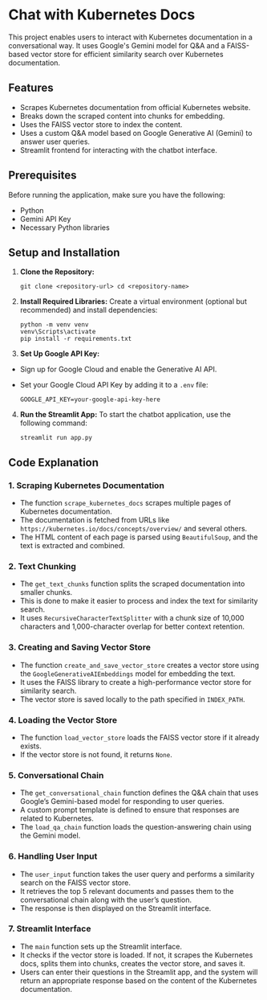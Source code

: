 # Chat with Kubernetes Docs

This project enables users to interact with Kubernetes documentation in a conversational way. It uses Google's Gemini model for Q&A and a FAISS-based vector store for efficient similarity search over Kubernetes documentation.

## Features
- Scrapes Kubernetes documentation from official Kubernetes website.
- Breaks down the scraped content into chunks for embedding.
- Uses the FAISS vector store to index the content.
- Uses a custom Q&A model based on Google Generative AI (Gemini) to answer user queries.
- Streamlit frontend for interacting with the chatbot interface.

## Prerequisites
Before running the application, make sure you have the following:
- Python
- Gemini API Key
- Necessary Python libraries

## Setup and Installation

1. **Clone the Repository:**

    ```
    git clone <repository-url> cd <repository-name>
    ```

2. **Install Required Libraries:**
   Create a virtual environment (optional but recommended) and install dependencies:
   ```
   python -m venv venv
   venv\Scripts\activate
   pip install -r requirements.txt
   ```
   
3. **Set Up Google API Key:**
- Sign up for Google Cloud and enable the Generative AI API.
- Set your Google Cloud API Key by adding it to a `.env` file:
  
  ```
  GOOGLE_API_KEY=your-google-api-key-here
  ```

4. **Run the Streamlit App:**
    To start the chatbot application, use the following command:
    
    ```
    streamlit run app.py
    ```


## Code Explanation

### 1. **Scraping Kubernetes Documentation**
- The function `scrape_kubernetes_docs` scrapes multiple pages of Kubernetes documentation.
- The documentation is fetched from URLs like `https://kubernetes.io/docs/concepts/overview/` and several others.
- The HTML content of each page is parsed using `BeautifulSoup`, and the text is extracted and combined.

### 2. **Text Chunking**
- The `get_text_chunks` function splits the scraped documentation into smaller chunks.
- This is done to make it easier to process and index the text for similarity search.
- It uses `RecursiveCharacterTextSplitter` with a chunk size of 10,000 characters and 1,000-character overlap for better context retention.

### 3. **Creating and Saving Vector Store**
- The function `create_and_save_vector_store` creates a vector store using the `GoogleGenerativeAIEmbeddings` model for embedding the text.
- It uses the FAISS library to create a high-performance vector store for similarity search.
- The vector store is saved locally to the path specified in `INDEX_PATH`.

### 4. **Loading the Vector Store**
- The function `load_vector_store` loads the FAISS vector store if it already exists.
- If the vector store is not found, it returns `None`.

### 5. **Conversational Chain**
- The `get_conversational_chain` function defines the Q&A chain that uses Google’s Gemini-based model for responding to user queries.
- A custom prompt template is defined to ensure that responses are related to Kubernetes.
- The `load_qa_chain` function loads the question-answering chain using the Gemini model.

### 6. **Handling User Input**
- The `user_input` function takes the user query and performs a similarity search on the FAISS vector store.
- It retrieves the top 5 relevant documents and passes them to the conversational chain along with the user’s question.
- The response is then displayed on the Streamlit interface.

### 7. **Streamlit Interface**
- The `main` function sets up the Streamlit interface.
- It checks if the vector store is loaded. If not, it scrapes the Kubernetes docs, splits them into chunks, creates the vector store, and saves it.
- Users can enter their questions in the Streamlit app, and the system will return an appropriate response based on the content of the Kubernetes documentation.
